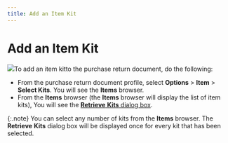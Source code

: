 ```yaml
---
title: Add an Item Kit
---
```


# Add an Item Kit


![]({{site.pp_baseurl}}/img/steps.gif)To add an item kitto the purchase return document, do the following:

- From the purchase  return document profile, select **Options**  > **Item** > **Select 
 Kits**. You will see the **Items**  browser.
- From the **Items** browser (the **Items**  browser will display the list of item kits), You will see the [**Retrieve** **Kits** dialog box]({{site.pp_baseurl}}/purc-proc/doc-profile/contents/item-info/details/add-retrieve-kits/retrieve_kits.html).



{:.note}
You can select any number of kits from the **Items**  browser. The **Retrieve** **Kits**  dialog box will be displayed once for every kit that has been selected.
